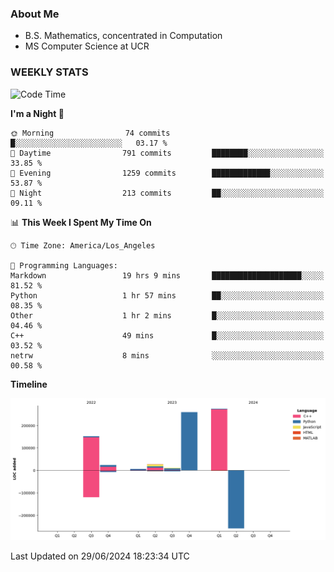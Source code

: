 ### About Me

- B.S. Mathematics, concentrated in Computation
- MS Computer Science at UCR


### WEEKLY STATS
<!--START_SECTION:waka-->
![Code Time](http://img.shields.io/badge/Code%20Time-218%20hrs%207%20mins-blue)

**I'm a Night 🦉** 

```text
🌞 Morning                74 commits          █░░░░░░░░░░░░░░░░░░░░░░░░   03.17 % 
🌆 Daytime                791 commits         ████████░░░░░░░░░░░░░░░░░   33.85 % 
🌃 Evening                1259 commits        █████████████░░░░░░░░░░░░   53.87 % 
🌙 Night                  213 commits         ██░░░░░░░░░░░░░░░░░░░░░░░   09.11 % 
```


📊 **This Week I Spent My Time On** 

```text
🕑︎ Time Zone: America/Los_Angeles

💬 Programming Languages: 
Markdown                 19 hrs 9 mins       ████████████████████░░░░░   81.52 % 
Python                   1 hr 57 mins        ██░░░░░░░░░░░░░░░░░░░░░░░   08.35 % 
Other                    1 hr 2 mins         █░░░░░░░░░░░░░░░░░░░░░░░░   04.46 % 
C++                      49 mins             █░░░░░░░░░░░░░░░░░░░░░░░░   03.52 % 
netrw                    8 mins              ░░░░░░░░░░░░░░░░░░░░░░░░░   00.58 % 
```

**Timeline**

![Lines of Code chart](https://raw.githubusercontent.com/nickocruzm/nickocruzm/main/assets/bar_graph.png)


 Last Updated on 29/06/2024 18:23:34 UTC
<!--END_SECTION:waka-->
